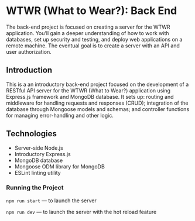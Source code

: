 # WTWR (What to Wear?): Back End

The back-end project is focused on creating a server for the WTWR application. You’ll gain a deeper understanding of how to work with databases, set up security and testing, and deploy web applications on a remote machine. The eventual goal is to create a server with an API and user authorization.

## Introduction

This is a an introductory back-end project focused on the development of a RESTful API server for the WTWR (What to Wear?) application using Express.js framework and MongoDB database. It sets up: routing and middleware for handling requests and responses (CRUD); integration of the database through Mongoose models and schemas; and controller functions for managing error-handling and other logic.

## Technologies

- Server-side Node.js
- Introductory Express.js
- MongoDB database
- Mongoose ODM library for MongoDB
- ESLint linting utility

### Running the Project

`npm run start` — to launch the server

`npm run dev` — to launch the server with the hot reload feature
